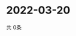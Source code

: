 # 2022-03-20
  共 0条

  <!-- BEGIN -->
  <!-- 最后更新时间Sun Mar 20 2022 23:03:16 GMT+0000 (Coordinated Universal Time) -->
  
  <!-- END -->
  
  
